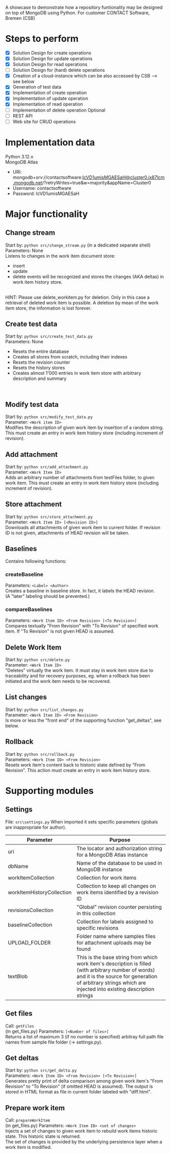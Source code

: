 A showcase to demonstrate how a repository funtionality may be designed on top of MongoDB using Python.
For customer CONTACT Software, Bremen (CSB)

# Steps to perform
- [x] Solution Design for create operations
- [x] Solution Design for update operations
- [x] Solution Design for read operations
- [ ] Solution Design for (hard) delete operations
- [x] Creation of a cloud-instance which can be also accessed by CSB --> see below
- [x] Generation of test data
- [x] Implementation of create operation
- [x] Implementation of update operation
- [x] Implementation of read operation
- [ ] Implementation of delete operation
Optional
- [ ] REST API
- [ ] Web site for CRUD operations

# Implementation data
Python 3.12.x</BR>
MongoDB Atlas</BR>
- URI: mongodb+srv://contactsoftware:IcVD1umisMGAESaH@cluster0.jx87lcm.mongodb.net/?retryWrites=true&w=majority&appName=Cluster0<BR/>
- Username: contactsoftware<BR/>
- Password: IcVD1umisMGAESaH<BR/>

# Major functionality

## Change stream
Start by: `python src/change_stream.py` (in a dedicated separate shell)</BR>
Parameters: None<BR/>
Listens to changes in the work item document store:
* insert
* update
* delete
events will be recognized and stores the changes (AKA deltas) in work item history store.
<BR/>
HINT: Please use delete_workitem.py for deletion. Only in this case a retrieval of deleted work item is possible. A deletion by mean of the work item store, the information is lost forever.
</BR>

## Create test data
Start by: `python src/create_test_data.py`</BR>
Parameters: None<BR/>
* Resets the entire database
* Creates all stores from scratch, including their indexes
* Resets the revision counter
* Resets the history stores
* Creates almost 1'000 entries in work item store with arbitrary description and summary
<BR/>

## Modify test data
Start by: `python src/modify_test_data.py`</BR>
Parameter: `<Work item ID>`</BR>
Modifies the description of given work item by insertion of a random string. This must create an entry in work item history store (including increment of revision).
</BR>

## Add attachment
Start by: `python src/add_attachment.py`</BR>
Parameter: `<Work Item ID>`</BR>
Adds an arbitrary number of attachments from testFiles folder, to given work item. This must create an entry in work item history store (including increment of revision).
<BR/>

## Store attachment
Start by: `python src/store_attachment.py`</BR>
Parameter: `<Work Item ID> [<Revision ID>]`</BR>
Downloads all attachments of given work item to current folder. If revision ID is not given, attachments of HEAD revision will be taken.
<BR/>

## Baselines
Contains following functions:
### createBaseline
Parameters: `<Label> <Author>`<BR/>
Creates a baseline in baseline store. In fact, it labels the HEAD revision.<BR/>
(A "later" labeling should be prevented.)<BR/>

### compareBaselines
Parameters: `<Work Item ID> <From Revision> [<To Revision>]`<BR/>
Compares textually "From Revision" with "To Revision" of specified work item. If "To Revision" is not given HEAD is assumed.<BR/>

## Delete Work Item
Start by: `python src/delete.py`</BR>
Parameter: `<Work Item ID>`</BR>
"Deletes" virtually the work item. It must stay in work item store due to traceability and for recovery purposes, eg. when a rollback has been initiated and the work item needs to be recovered.

## List changes
Start by: `python src/list_changes.py`</BR>
Parameter: `<Work Item ID> <From Revision>`</BR>
Is more or less the "front end" of the supporting function "get_deltas", see below.

## Rollback
Start by: `python src/rollback.py`</BR>
Parameters: `<Work Item ID> <From Revision>`<BR/>
Resets work item's content back to historic state defined by "From Revision". This action must create an entry in work item history store.

# Supporting modules

## Settings
File: `src\settings.py`
When imported it sets specific parameters (globals are inappropriate for author).

| Parameter | Purpose |
|-----------|---------|
| uri | The locator and authorization string for a MongoDB Atlas instance |
| dbName | Name of the database to be used in MongoDB instance |
| workItemCollection | Collection for work items |
| workItemHistoryCollection | Collection to keep all changes on work items identified by a revision ID |
| revisionsCollection | "Global" revision counter persisting in this collection |
| baselineCollection | Collection for labels assigned to specific revisions |
| UPLOAD_FOLDER | Folder name where samples files for attachment uploads may be found |
| textBlob | This is the base string from which work item's description is filled (with arbitrary number of words) and it is the source for generation of arbitrary strings which are injected into existing description strings | 

## Get files
Call: `getFiles`</BR>(in get_files.py)
Parameters: `[<Number of files>]`<BR/>
Returns a list of maximum 3 (if no number is specified) arbitray full path file names from sample file folder (-> settings.py).<BR/>

## Get deltas
Start by: `python src/get_delta.py`</BR>
Parameters: `<Work Item ID> <From Revision> [<To Revision>]`<BR/>
Generates pretty print of delta comparison among given work item's "From Revision" to "To Revision" (if omitted HEAD is assumed). The output is stored in HTML format as file in current folder labeled with "diff<YYYYmmdd-HHMMSS>.html".

## Prepare work item
Call: `prepareWorkItem`</BR>(in get_files.py)
Parameters: `<Work Item ID> <set of changes>`<BR/>
Injects a set of changes to given work item to rebuild work items historic state. This historic state is returned.<BR/> 
The set of changes is provided by the underlying persistence layer when a work item is modified.<BR/>

